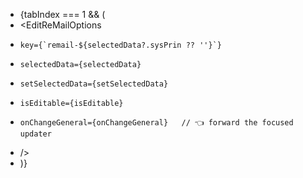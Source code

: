 + {tabIndex === 1 && (
+   <EditReMailOptions
+     key={`remail-${selectedData?.sysPrin ?? ''}`}
+     selectedData={selectedData}
+     setSelectedData={setSelectedData}
+     isEditable={isEditable}
+     onChangeGeneral={onChangeGeneral}   // 👈 forward the focused updater
+   />
+ )}
